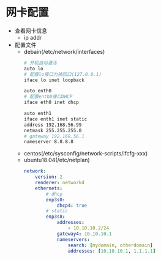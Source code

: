 # 网卡配置
- 查看网卡信息
    - ip addr
- 配置文件
    - debain(/etc/network/interfaces)
        ```bash
        # 开机自动激活
        auto lo
        # 配置lo接口为换回口(127.0.0.1)
        iface lo inet loopback
        
        auto enth0
        # 配置enth0接口DHCP
        iface eth0 inet dhcp

        auto enth1
        iface enth1 inet static
        address 192.168.56.99
        netmask 255.255.255.0
        # gateway 192.168.56.1
        nameserver 8.8.8.8
        ```
    - centos(/etc/sysconfig/network-scripts/ifcfg-xxx)
    - ubuntu18.04(/etc/netplan)
        ```yaml
        network:
            version: 2
            renderer: networkd
            ethernets:
                # dhcp
                enp3s0:
                    dhcp4: true
                # static
                enp3s8:
                    addresses:
                        - 10.10.10.2/24
                    gateway4: 10.10.10.1
                    nameservers:
                        search: [mydomain, otherdomain]
                        addresses: [10.10.10.1, 1.1.1.1]
        ```